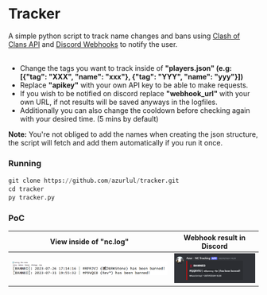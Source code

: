 # Tracker

A simple python script to track name changes and bans using <a href="https://developer.clashofclans.com/">Clash of Clans API</a> and <a href="https://www.youtube.com/watch?v=fKksxz2Gdnc">Discord Webhooks</a> to notify the user.<br/><br/>
- Change the tags you want to track inside of **"players.json" (e.g: [{"tag": "XXX", "name": "xxx"}, {"tag": "YYY", "name": "yyy"}])** <br/>
- Replace **"apikey"** with your own API key to be able to make requests.<br/>
- If you wish to be notified on discord replace **"webhook_url"** with your own URL, if not results will be saved anyways in the logfiles. <br/>
- Additionally you can also change the cooldown before checking again with your desired time. (5 mins by default)<br/>

__Note:__ You're not obliged to add the names when creating the json structure, the script will fetch and add them automatically if you run it once.

### Running
```py
git clone https://github.com/azurlul/tracker.git
cd tracker
py tracker.py
```

### PoC
View inside of "nc.log" | Webhook result in Discord
--- | ---
![](img/1.png) | ![](img/2.png)
